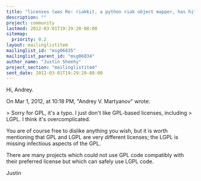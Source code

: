 ```yaml
---
title: "licenses (was Re: riakkit, a python riak object mapper, has hit beta!("
description: ""
project: community
lastmod: 2012-03-01T19:29:20-08:00
sitemap:
  priority: 0.2
layout: mailinglistitem
mailinglist_id: "msg06835"
mailinglist_parent_id: "msg06834"
author_name: "Justin Sheehy"
project_section: "mailinglistitem"
sent_date: 2012-03-01T19:29:20-08:00
---
```



Hi, Andrey.

On Mar 1, 2012, at 10:18 PM, "Andrey V. Martyanov"  wrote:

&gt; Sorry for GPL, it's a typo. I just don't like GPL-based licenses, including 
&gt; LGPL. I think it's overcomplicated.

You are of course free to dislike anything you wish, but it is worth mentioning 
that GPL and LGPL are very different licenses; the LGPL is missing infectious 
aspects of the GPL.

There are many projects which could not use GPL code compatibly with their 
preferred license but which can safely use LGPL code.

Justin

